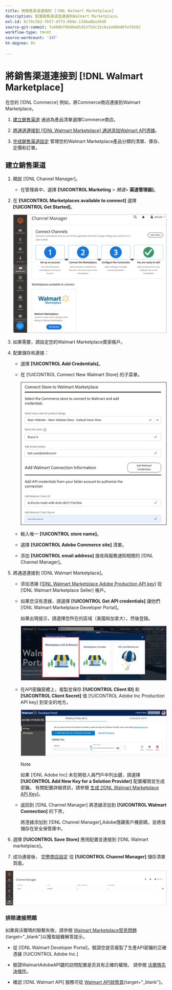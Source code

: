 ```yaml
---
title: 將銷售渠道連接到 [!DNL Walmart Marketplace]
description: 配置銷售渠道並連接到Walmart Marketplace。
exl-id: 8c78c582-7b57-4f73-894e-134ba0ba3640
source-git-commit: 7a400bf0b09e65d5375dc15c6a1e004d0fef0592
workflow-type: tm+mt
source-wordcount: '347'
ht-degree: 0%

---
```


# 將銷售渠道連接到 [!DNL Walmart Marketplace]

在您的 [!DNL Commerce] 例如，將Commerce商店連接到Walmart Marketplace。

1. [建立銷售渠道](#create-the-sales-channel) 通過為產品清單選擇Commerce商店。

1. [將通道連接到 [!DNL Walmart Marketplace] 通過添加Walmart API憑據](#connect-the-channel-to-walmart-marketplace)。

1. [完成銷售渠道設定](#complete-store-setup) 管理您的Walmart Marketplace產品分類的清單、庫存、定價和訂單。

## 建立銷售渠道

1. 開啟 [!DNL Channel Manager]。

   - 在管理員中，選擇 **[!UICONTROL Marketing** > _頻道&#x200B;_> **渠道管理器]**。

1. 在 **[!UICONTROL Marketplaces available to connect]** 選擇 **[!UICONTROL Get Started]**。

   ![將新的Walmart商店連接到 [!DNL Channel Manager]](assets/channel-manager-home.png)

1. 如果需要，請設定您的Walmart Marketplace賣家帳戶。

1. 配置儲存和連接：

   - 選擇 **[!UICONTROL Add Credentials]**。

   - 在 [!UICONTROL Connect New Walmart Store] 的子菜單。

      ![配置Commerce和 [!DNL Walmart Marketplace] 從 [!DNL Channel Manager]](assets/configure-commerce-to-marketplace-connection.png)

   - 輸入唯一 **[!UICONTROL store name]**。

   - 選擇 **[!UICONTROL Adobe Commerce site]** 清單。

   - 添加 **[!UICONTROL email address]** 接收與服務通知相關的 [!DNL Channel Manager]。

1. 將通道連接到 [!DNL Walmart Marketplace]。

   - 添加憑據 [[!DNL Walmart Marketplace Adobe Production API key]](walmart-prerequisites.md#generate-a-walmart-marketplace-production-api-key) 從 [!DNL Walmart Marketplace Seller] 帳戶。

   - 如果您沒有憑據，請選擇 **[!UICONTROL Get API credentials]** 讓他們 [!DNL Walmart Marketplace Developer Portal]。

      如果出現提示，請選擇您所在的區域（美國和加拿大），然後登錄。

      ![[!DNL Walmart Marketplace] 帳戶登錄](assets/walmart-marketplace-login-page.png)

   - 在API密鑰窗體上，複製並保存 **[!UICONTROL Client ID]** 和 **[!UICONTROL Client Secret]** 值 [!UICONTROL Adobe Inc Production API key] 到安全的地方。

      ![[!DNL Walmart Marketplace API key] 配置頁](assets/walmart-api-key-management-form.png)

      >[!NOTE]
      >
      >如果 [!DNL Adobe Inc] 未在開發人員門戶中列出鍵，請選擇 **[!UICONTROL Add New Key for a Solution Provider]** 配置權限並生成密鑰。 有關配置詳細資訊，請參閱 [生成 [!DNL Walmart Marketplace API Key]](walmart-prerequisites.md#generate-a-walmart-marketplace-api-key)。

   - 返回到 [!DNL Channel Manager] 將憑據添加到 **[!UICONTROL Walmart Connection]** 的下界。

      將憑據添加到 [!DNL Channel Manager],Adobe隱藏客戶機密碼，並將值儲存在安全保管庫中。

1. 選擇 **[!UICONTROL Save Store]** 應用配置並連接到 [!DNL Walmart marketplace]。

1. 成功連接後， [完整商店設定](complete-store-setup.md) 從 **[!UICONTROL Channel Manager]** 儲存清單頁面。

![設定第一個儲存](assets/channel-manager-setup-first-store.png)

### 排除連接問題

如果與沃爾瑪的聯繫失敗，請參閱 [Walmart Marketplace常見問題](https://developer.walmart.com/faq/us/faq-auth/){target=&quot;_blank&quot;}以獲取疑難解答提示。

- 從 [!DNL Walmart Developer Portal]，驗證您是否複製了生產API密鑰的正確憑據 [!UICONTROL Adobe Inc.]

- 驗證WalmartAdobeAPI鍵的訪問配置是否具有正確的權限。 請參閱 [沃爾瑪先決條件](walmart-prerequisites.md##generate-a-walmart-marketplace-api-key)。

- 確認 [!DNL Walmart API] 服務可從 [Walmart API狀態頁](https://developer.walmart.com/us/whats-new/new-api-status-information-now-available/){target=&quot;_blank&quot;}。
